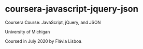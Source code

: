 # coursera-javascript-jquery-json


Coursera Course: JavaScript, jQuery, and JSON

University of Michigan


Coursed in July 2020 by Flávia Lisboa.


